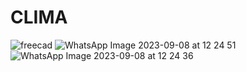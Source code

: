 # CLIMA

![freecad](https://github.com/jmgk77/CLIMA/assets/46632344/4db60d55-77cc-45f3-805a-61ea078b9ef0)
![WhatsApp Image 2023-09-08 at 12 24 51](https://github.com/jmgk77/CLIMA/assets/46632344/af168cca-5806-408c-a952-7e82af1353f2)
![WhatsApp Image 2023-09-08 at 12 24 36](https://github.com/jmgk77/CLIMA/assets/46632344/335949cf-7a9b-4f39-beef-6546e75cfd11)
